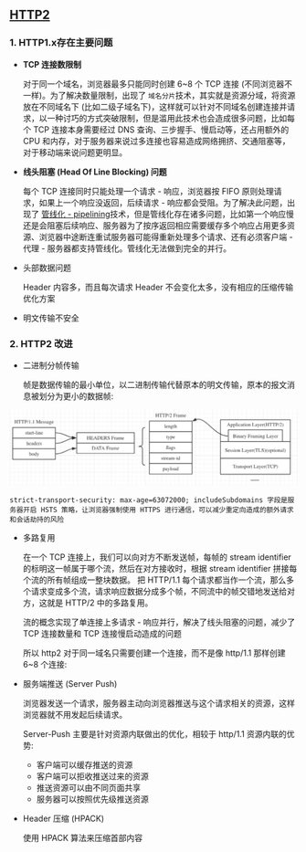 ## [HTTP2](https://juejin.im/post/5b88a4f56fb9a01a0b31a67e#heading-39)

### 1. HTTP1.x存在主要问题

* **TCP 连接数限制**

  对于同一个域名，浏览器最多只能同时创建 6~8 个 TCP 连接 (不同浏览器不一样)。为了解决数量限制，出现了 `域名分片`技术，其实就是资源分域，将资源放在不同域名下 (比如二级子域名下)，这样就可以针对不同域名创建连接并请求，以一种讨巧的方式突破限制，但是滥用此技术也会造成很多问题，比如每个 TCP 连接本身需要经过 DNS 查询、三步握手、慢启动等，还占用额外的 CPU 和内存，对于服务器来说过多连接也容易造成网络拥挤、交通阻塞等，对于移动端来说问题更明显。

* **线头阻塞 (Head Of Line Blocking) 问题**

  每个 TCP 连接同时只能处理一个请求 - 响应，浏览器按 FIFO 原则处理请求，如果上一个响应没返回，后续请求 - 响应都会受阻。为了解决此问题，出现了 [管线化 - pipelining](https://link.juejin.im/?target=https%3A%2F%2Fzh.wikipedia.org%2Fwiki%2FHTTP%E7%AE%A1%E7%B7%9A%E5%8C%96)技术，但是管线化存在诸多问题，比如第一个响应慢还是会阻塞后续响应、服务器为了按序返回相应需要缓存多个响应占用更多资源、浏览器中途断连重试服务器可能得重新处理多个请求、还有必须客户端 - 代理 - 服务器都支持管线化。管线化无法做到完全的并行。

* 头部数据问题

  Header 内容多，而且每次请求 Header 不会变化太多，没有相应的压缩传输优化方案

* 明文传输不安全

### 2. HTTP2 改进

* 二进制分帧传输

  帧是数据传输的最小单位，以二进制传输代替原本的明文传输，原本的报文消息被划分为更小的数据帧:

![img](./http2_0.png)

```
strict-transport-security: max-age=63072000; includeSubdomains 字段是服务器开启 HSTS 策略，让浏览器强制使用 HTTPS 进行通信，可以减少重定向造成的额外请求和会话劫持的风险
```

* 多路复用

  在一个 TCP 连接上，我们可以向对方不断发送帧，每帧的 stream identifier 的标明这一帧属于哪个流，然后在对方接收时，根据 stream identifier 拼接每个流的所有帧组成一整块数据。 把 HTTP/1.1 每个请求都当作一个流，那么多个请求变成多个流，请求响应数据分成多个帧，不同流中的帧交错地发送给对方，这就是 HTTP/2 中的多路复用。

  流的概念实现了单连接上多请求 - 响应并行，解决了线头阻塞的问题，减少了 TCP 连接数量和 TCP 连接慢启动造成的问题

  所以 http2 对于同一域名只需要创建一个连接，而不是像 http/1.1 那样创建 6~8 个连接:

* 服务端推送 (Server Push)

  浏览器发送一个请求，服务器主动向浏览器推送与这个请求相关的资源，这样浏览器就不用发起后续请求。

  Server-Push 主要是针对资源内联做出的优化，相较于 http/1.1 资源内联的优势:

  - 客户端可以缓存推送的资源
  - 客户端可以拒收推送过来的资源
  - 推送资源可以由不同页面共享
  - 服务器可以按照优先级推送资源

* Header 压缩 (HPACK)

  使用 HPACK 算法来压缩首部内容